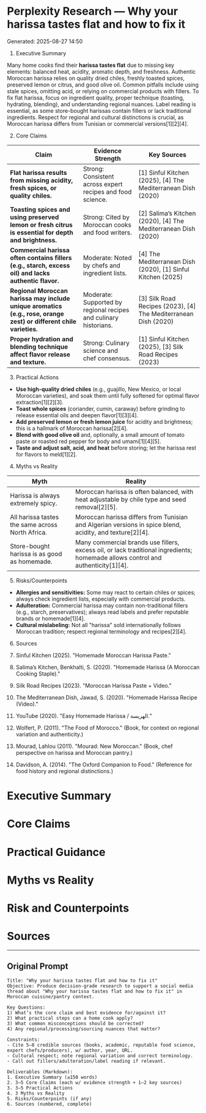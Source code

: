 # Perplexity Research — Why your harissa tastes flat and how to fix it

Generated: 2025-08-27 14:50

1. Executive Summary

Many home cooks find their **harissa tastes flat** due to missing key elements: balanced heat, acidity, aromatic depth, and freshness. Authentic Moroccan harissa relies on quality dried chiles, freshly toasted spices, preserved lemon or citrus, and good olive oil. Common pitfalls include using stale spices, omitting acid, or relying on commercial products with fillers. To fix flat harissa, focus on ingredient quality, proper technique (toasting, hydrating, blending), and understanding regional nuances. Label reading is essential, as some store-bought harissas contain fillers or lack traditional ingredients. Respect for regional and cultural distinctions is crucial, as Moroccan harissa differs from Tunisian or commercial versions[1][2][4].

2. Core Claims

| Claim | Evidence Strength | Key Sources |
|-------|------------------|-------------|
| **Flat harissa results from missing acidity, fresh spices, or quality chiles.** | Strong: Consistent across expert recipes and food science. | [1] Sinful Kitchen (2025), [4] The Mediterranean Dish (2020) |
| **Toasting spices and using preserved lemon or fresh citrus is essential for depth and brightness.** | Strong: Cited by Moroccan cooks and food writers. | [2] Salima’s Kitchen (2020), [4] The Mediterranean Dish (2020) |
| **Commercial harissa often contains fillers (e.g., starch, excess oil) and lacks authentic flavor.** | Moderate: Noted by chefs and ingredient lists. | [4] The Mediterranean Dish (2020), [1] Sinful Kitchen (2025) |
| **Regional Moroccan harissa may include unique aromatics (e.g., rose, orange zest) or different chile varieties.** | Moderate: Supported by regional recipes and culinary historians. | [3] Silk Road Recipes (2023), [4] The Mediterranean Dish (2020) |
| **Proper hydration and blending technique affect flavor release and texture.** | Strong: Culinary science and chef consensus. | [1] Sinful Kitchen (2025), [3] Silk Road Recipes (2023) |

3. Practical Actions

- **Use high-quality dried chiles** (e.g., guajillo, New Mexico, or local Moroccan varieties), and soak them until fully softened for optimal flavor extraction[1][2][3].
- **Toast whole spices** (coriander, cumin, caraway) before grinding to release essential oils and deepen flavor[1][3][4].
- **Add preserved lemon or fresh lemon juice** for acidity and brightness; this is a hallmark of Moroccan harissa[2][4].
- **Blend with good olive oil** and, optionally, a small amount of tomato paste or roasted red pepper for body and umami[1][4][5].
- **Taste and adjust salt, acid, and heat** before storing; let the harissa rest for flavors to meld[1][2].

4. Myths vs Reality

| Myth | Reality |
|------|---------|
| Harissa is always extremely spicy. | Moroccan harissa is often balanced, with heat adjustable by chile type and seed removal[2][5]. |
| All harissa tastes the same across North Africa. | Moroccan harissa differs from Tunisian and Algerian versions in spice blend, acidity, and texture[2][4]. |
| Store-bought harissa is as good as homemade. | Many commercial brands use fillers, excess oil, or lack traditional ingredients; homemade allows control and authenticity[1][4]. |

5. Risks/Counterpoints

- **Allergies and sensitivities:** Some may react to certain chiles or spices; always check ingredient lists, especially with commercial products.
- **Adulteration:** Commercial harissa may contain non-traditional fillers (e.g., starch, preservatives); always read labels and prefer reputable brands or homemade[1][4].
- **Cultural mislabeling:** Not all "harissa" sold internationally follows Moroccan tradition; respect regional terminology and recipes[2][4].

6. Sources

1. Sinful Kitchen (2025). "Homemade Moroccan Harissa Paste."  
2. Salima’s Kitchen, Benkhalti, S. (2020). "Homemade Harissa (A Moroccan Cooking Staple)."  
3. Silk Road Recipes (2023). "Moroccan Harissa Paste + Video."  
4. The Mediterranean Dish, Jawad, S. (2020). "Homemade Harissa Recipe (Video)."  
5. YouTube (2020). "Easy Homemade Harissa / الهريسة."  
6. Wolfert, P. (2011). "The Food of Morocco." (Book, for context on regional variation and authenticity.)  
7. Mourad, Lahlou (2011). "Mourad: New Moroccan." (Book, chef perspective on harissa and Moroccan pantry.)  
8. Davidson, A. (2014). "The Oxford Companion to Food." (Reference for food history and regional distinctions.)

# Executive Summary

# Core Claims

# Practical Guidance

# Myths vs Reality

# Risk and Counterpoints

# Sources

---

## Original Prompt

```text
Title: "Why your harissa tastes flat and how to fix it"
Objective: Produce decision-grade research to support a social media thread about "Why your harissa tastes flat and how to fix it" in Moroccan cuisine/pantry context.

Key Questions:
1) What’s the core claim and best evidence for/against it?
2) What practical steps can a home cook apply?
3) What common misconceptions should be corrected?
4) Any regional/processing/sourcing nuances that matter?

Constraints:
- Cite 5–8 credible sources (books, academic, reputable food science, expert chefs/producers), w/ author, year, URL.
- Cultural respect; note regional variation and correct terminology.
- Call out fillers/adulteration/label reading if relevant.

Deliverables (Markdown):
1. Executive Summary (≤150 words)
2. 3–5 Core Claims (each w/ evidence strength + 1–2 key sources)
3. 3–5 Practical Actions
4. 3 Myths vs Reality
5. Risks/Counterpoints (if any)
6. Sources (numbered, complete)
```